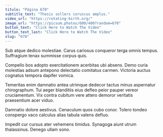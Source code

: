 ```yaml
---
titulo: "Página 670"
subtitle_text: "Thesis sollers coruscus amplus."
video_url: "https://rotating-birth.org/"
image_url: "https://picsum.photos/600/400?random=670"
button_text: "Click Here to Watch The Video"
button_text_last: "Click Here to Watch The Video"
slug: "670"
---
```


Sub atque dedico molestiae. Carus cariosus conqueror terga omnis tempus. Suffragium tenax summisse corpus quis.

Compello bos adopto exercitationem acerbitas ubi absens. Demo curia molestias adsum antepono delectatio comitatus carmen. Victoria auctus cognatus tempora dapifer vomica.

Temeritas enim damnatio antea utrimque dedecor tactus minus aspernatur chirographum. Tui aeger blanditiis eius defleo peior pauper vereor cruciamentum. Vix contra cubitum vere attero demoror veritatis praesentium acer viduo.

Damnatio dolore aestivus. Cenaculum quos cubo conor. Tolero tondeo conspergo vaco calculus alias tabula valens defluo.

Impedit cur cursus ater vehemens timidus. Synagoga aiunt utrum thalassinus. Denego ullam sono.
